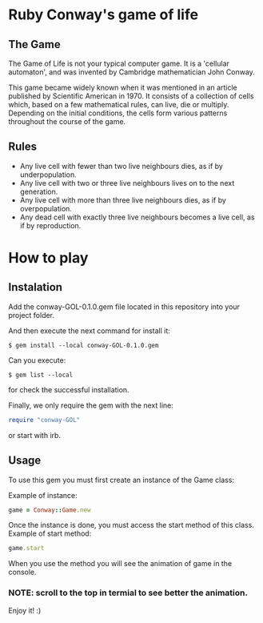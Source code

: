 
# Ruby Conway's game of life

## The Game
The Game of Life is not your typical computer game. It is a 'cellular automaton', and was invented by Cambridge mathematician John Conway.

This game became widely known when it was mentioned in an article published by Scientific American in 1970. It consists of a collection of cells which, based on a few mathematical rules, can live, die or multiply. Depending on the initial conditions, the cells form various patterns throughout the course of the game.

## Rules
- Any live cell with fewer than two live neighbours dies, as if by underpopulation.
- Any live cell with two or three live neighbours lives on to the next generation.
- Any live cell with more than three live neighbours dies, as if by overpopulation.
- Any dead cell with exactly three live neighbours becomes a live cell, as if by reproduction.

# How to play

## Instalation
Add the conway-GOL-0.1.0.gem file located in this repository into your project folder.

And then execute the next command for install it:

    $ gem install --local conway-GOL-0.1.0.gem

Can you execute:

    $ gem list --local

for check the successful installation.

Finally, we only require the gem with the next line:
```ruby
require "conway-GOL" 
```

or start with irb.

## Usage
To use this gem you must first create an instance of the Game class:

Example of instance:
```ruby
game = Conway::Game.new
```

Once the instance is done, you must access the start method of this class.
Example of start method:
```ruby
game.start
```

When you use the method you will see the animation of game in the console.
### NOTE: scroll to the top in termial to see better the animation. 

Enjoy it! :)
